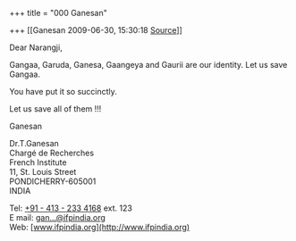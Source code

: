 +++
title = "000 Ganesan"

+++
[[Ganesan	2009-06-30, 15:30:18 [Source](https://groups.google.com/g/bvparishat/c/DGRn8dosCh4)]]



Dear Narangji,



Gangaa, Garuda, Ganesa, Gaangeya and Gaurii are our identity. Let us save Gangaa.



You have put it so succinctly.

Let us save all of them !!!



Ganesan



Dr.T.Ganesan  
Chargé de Recherches  
French Institute  
11, St. Louis Street  
PONDICHERRY-605001  
INDIA  
  
Tel: [+91 - 413 - 233 4168](tel:+91%20413%20233%204168) ext. 123  
E mail: [gan...@ifpindia.org]()  
Web: [www.ifpindia.org](http://www.ifpindia.org)

